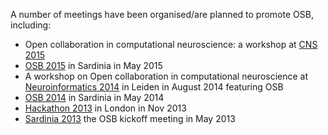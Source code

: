 A number of meetings have been organised/are planned to promote OSB, including:

- Open collaboration in computational neuroscience: a workshop at [CNS 2015](http://www.cnsorg.org/cns-2015-prague)
- [OSB 2015](/docs/Help/Meetings#OSB_2015) in Sardinia in May 2015
-   A workshop on Open collaboration in computational neuroscience at [Neuroinformatics 2014](/docs/Help/Meetings#Neuroinformatics_2014) in Leiden in August 2014 featuring OSB
-   [OSB 2014](/docs/Help/Meetings#OSB_2014) in Sardinia in May 2014
-   [Hackathon 2013](/docs/Help/Meetings#Hackathon_2013) in London in Nov 2013
-   [Sardinia 2013](/docs/Help/Meetings#Sardinia_2013) the OSB kickoff meeting in May 2013
